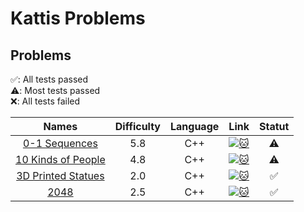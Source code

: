 # Kattis Problems

## Problems
✅: All tests passed  
⚠️: Most tests passed  
❌: All tests failed

| Names | Difficulty | Language | Link | Statut |
| :---: | :---: | :---: | :---: | :---: |
| [0-1 Sequences](https://github.com/glongrais/Kattis_Problems/tree/main/0_1_Sequences) | 5.8 | C++ | [![:cat:](https://open.kattis.com/favicon)](https://open.kattis.com/problems/sequences) | ⚠️ |
| [10 Kinds of People](https://github.com/glongrais/Kattis_Problems/tree/main/10_kinds_of_people) | 4.8 | C++ | [![:cat:](https://open.kattis.com/favicon)](https://open.kattis.com/problems/10kindsofpeople) | ⚠️ |
| [3D Printed Statues](https://github.com/glongrais/Kattis_Problems/tree/main/3D_Printed_Statues) | 2.0 | C++ | [![:cat:](https://open.kattis.com/favicon)](https://open.kattis.com/problems/3dprinter) | ✅ |
| [2048](https://github.com/glongrais/Kattis_Problems/tree/main/2048) | 2.5 | C++ | [![:cat:](https://open.kattis.com/favicon)](https://open.kattis.com/problems/2048) | ✅ |
